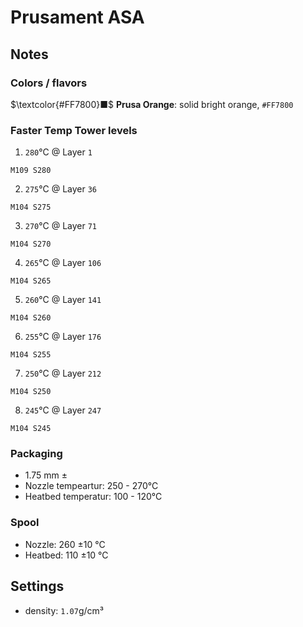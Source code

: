 # Prusament ASA

## Notes

### Colors / flavors

$\textcolor{#FF7800}■$ **Prusa Orange**: solid bright orange, `#FF7800`

### Faster Temp Tower levels

1. `280`°C @ Layer `1`
```
M109 S280
```
2. `275`°C @ Layer `36`
```
M104 S275
```
3. `270`°C @ Layer `71`
```
M104 S270
```
4. `265`°C @ Layer `106`
```
M104 S265
```
5. `260`°C @ Layer `141`
```
M104 S260
```
6. `255`°C @ Layer `176`
```
M104 S255
```
7. `250`°C @ Layer `212`
```
M104 S250
```
8. `245`°C @ Layer `247`
```
M104 S245
```

### Packaging

- 1.75 mm ±
- Nozzle tempeartur: 250 - 270°C
- Heatbed temperatur: 100 - 120°C

### Spool

- Nozzle: 260 ±10 °C
- Heatbed: 110 ±10 °C

## Settings

- density: `1.07`g/cm³

